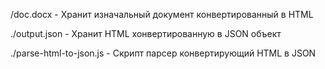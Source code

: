 /doc.docx  - Хранит изначальный документ конвертированный в HTML

./output.json - Хранит HTML хонвертированную в JSON объект

./parse-html-to-json.js - Скрипт парсер конвертирующий HTML в JSON